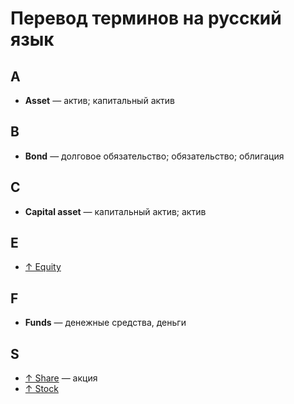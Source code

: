 # Перевод терминов на русский язык

## A

- **Asset** — актив; капитальный актив

## B

- **Bond** — долговое обязательство; обязательство; облигация

## C

- **Capital asset** — капитальный актив; актив

## E

- [↑ Equity](https://en.wikipedia.org/wiki/Equity_(finance))

## F

- **Funds** — денежные средства, деньги

## S

- [↑ Share](https://en.wikipedia.org/wiki/Share_(finance)) — акция
- [↑ Stock](https://en.wikipedia.org/wiki/Stock)
